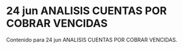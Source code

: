 # 24 jun  ANALISIS CUENTAS POR COBRAR VENCIDAS

Contenido para 24 jun  ANALISIS CUENTAS POR COBRAR VENCIDAS.